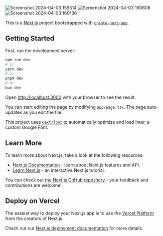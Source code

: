 
![Screenshot 2024-04-03 155514](https://github.com/shrivats2/zapstream/assets/61049031/d9b15d52-e8ce-4362-a75c-abca7b3c7a50)
![Screenshot 2024-04-03 160608](https://github.com/shrivats2/zapstream/assets/61049031/82c499c0-f6b1-4dd8-bf9f-3fc4a588144e)
![Screenshot 2024-04-03 160136](https://github.com/shrivats2/zapstream/assets/61049031/7ef4a1a4-ae1e-4053-bdac-ef0f2fc0d31c)



This is a [Next.js](https://nextjs.org/) project bootstrapped with [`create-next-app`](https://github.com/vercel/next.js/tree/canary/packages/create-next-app).

## Getting Started

First, run the development server:

```bash
npm run dev
# or
yarn dev
# or
pnpm dev
# or
bun dev
```

Open [http://localhost:3000](http://localhost:3000) with your browser to see the result.

You can start editing the page by modifying `app/page.tsx`. The page auto-updates as you edit the file.

This project uses [`next/font`](https://nextjs.org/docs/basic-features/font-optimization) to automatically optimize and load Inter, a custom Google Font.

## Learn More

To learn more about Next.js, take a look at the following resources:

- [Next.js Documentation](https://nextjs.org/docs) - learn about Next.js features and API.
- [Learn Next.js](https://nextjs.org/learn) - an interactive Next.js tutorial.

You can check out [the Next.js GitHub repository](https://github.com/vercel/next.js/) - your feedback and contributions are welcome!

## Deploy on Vercel

The easiest way to deploy your Next.js app is to use the [Vercel Platform](https://vercel.com/new?utm_medium=default-template&filter=next.js&utm_source=create-next-app&utm_campaign=create-next-app-readme) from the creators of Next.js.

Check out our [Next.js deployment documentation](https://nextjs.org/docs/deployment) for more details.
